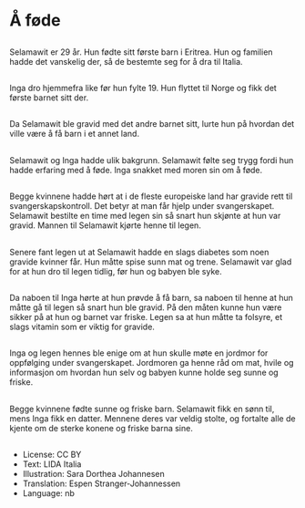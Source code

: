 # Å føde

##
Selamawit er 29 år. Hun fødte sitt første barn i Eritrea. Hun og familien hadde det vanskelig der, så de bestemte seg for å dra til Italia.

##
Inga dro hjemmefra like før hun fylte 19. Hun flyttet til Norge og fikk det første barnet sitt der.

##
Da Selamawit ble gravid med det andre barnet sitt, lurte hun på hvordan det ville være å få barn i et annet land.

##
Selamawit og Inga hadde ulik bakgrunn. Selamawit følte seg trygg fordi hun hadde erfaring med å føde. Inga snakket med moren sin om å føde.

##
Begge kvinnene hadde hørt at i de fleste europeiske land har gravide rett til svangerskapskontroll. Det betyr at man får hjelp under svangerskapet. Selamawit bestilte en time med legen sin så snart hun skjønte at hun var gravid. Mannen til Selamawit kjørte henne til legen.

##
Senere fant legen ut at Selamawit hadde en slags diabetes som noen gravide kvinner får. Hun måtte spise sunn mat og trene. Selamawit var glad for at hun dro til legen tidlig, før hun og babyen ble syke.

##
Da naboen til Inga hørte at hun prøvde å få barn, sa naboen til henne at hun måtte gå til legen så snart hun ble gravid. På den måten kunne hun være sikker på at hun og barnet var friske. Legen sa at hun måtte ta folsyre, et slags vitamin som er viktig for gravide.

##
Inga og legen hennes ble enige om at hun skulle møte en jordmor for oppfølging under svangerskapet. Jordmoren ga henne råd om mat, hvile og informasjon om hvordan hun selv og babyen kunne holde seg sunne og friske.

##
Begge kvinnene fødte sunne og friske barn. Selamawit fikk en sønn til, mens Inga fikk en datter. Mennene deres var veldig stolte, og fortalte alle de kjente om de sterke konene og friske barna sine.

##
* License: CC BY
* Text: LIDA Italia
* Illustration: Sara Dorthea Johannesen
* Translation: Espen Stranger-Johannessen
* Language: nb
